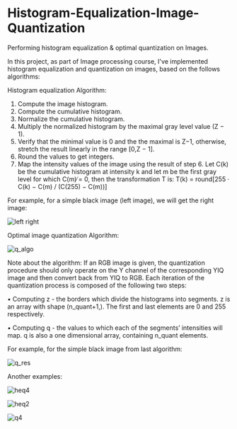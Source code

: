 # Histogram-Equalization-Image-Quantization
Performing histogram equalization &amp; optimal quantization on Images. 

In this project, as part of Image processing course, I've implemented histogram equalization and quantization on images, based on the follows algorithms:

Histogram equalization Algorithm: 
1. Compute the image histogram.
2. Compute the cumulative histogram.
3. Normalize the cumulative histogram.
4. Multiply the normalized histogram by the maximal gray level value (Z − 1).
5. Verify that the minimal value is 0 and the the maximal is Z−1, otherwise, stretch the result linearly in the range [0,Z − 1].
6. Round the values to get integers.
7. Map the intensity values of the image using the result of step 6.
Let C(k) be the cumulative histogram at intensity k and let m be the first gray level for which C(m) ̸= 0, then the transformation T is: T(k) = round[255 · C(k) − C(m) / (C(255) − C(m))]

For example, for a simple black image (left image), we will get the right image:

![left right](https://user-images.githubusercontent.com/64755588/205483921-5665af02-d92f-46f5-aa15-9f392d81c44e.png)


Optimal image quantization Algorithm: 

![q_algo](https://user-images.githubusercontent.com/64755588/205484029-53404a27-bf24-4ab0-b89a-4069c77c93e1.png)

Note about the algorithm: 
If an RGB image is given, the quantization procedure should only operate on the Y channel of the
corresponding YIQ image and then convert back from YIQ to RGB. Each iteration of the quantization
process is composed of the following two steps:

• Computing z - the borders which divide the histograms into segments. z is an array with shape
(n_quant+1,). The first and last elements are 0 and 255 respectively.

• Computing q - the values to which each of the segments’ intensities will map. q is also a one
dimensional array, containing n_quant elements.

For example, for the simple black image from last algorithm: 

![q_res](https://user-images.githubusercontent.com/64755588/205484095-2bee13c9-f61a-466d-8744-891b54ab4b01.png)


Another examples: 

![heq4](https://user-images.githubusercontent.com/64755588/205484498-ab94c316-2560-422a-a2a5-fb11c7f6fd33.jpg)

![heq2](https://user-images.githubusercontent.com/64755588/205484396-9f162ffc-5a5f-4e18-89c0-8c3f275dfdd8.jpg)

![q4](https://user-images.githubusercontent.com/64755588/205484416-a9ee8972-aca3-4cf8-8b67-e24efcb06f97.jpg)
